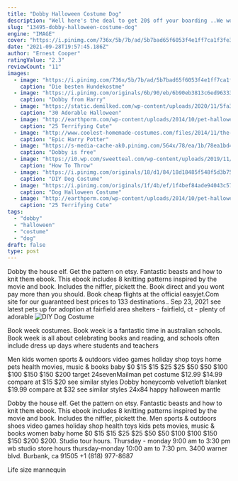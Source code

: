```yaml
---
title: "Dobby Halloween Costume Dog"
description: "Well here's the deal to get 20$ off your boarding ..We would love to see your pet in a halloween costume of course!!! you must present your pet in person so we can get pictures and of course post them!"
slug: "13495-dobby-halloween-costume-dog"
engine: "IMAGE"
cover: "https://i.pinimg.com/736x/5b/7b/ad/5b7bad65f6053f4e1ff7ca1f3fe3fab4.jpg"
date: "2021-09-28T19:57:45.186Z"
author: "Ernest Cooper"
ratingValue: "2.3"
reviewCount: "11"
images:
  - image: "https://i.pinimg.com/736x/5b/7b/ad/5b7bad65f6053f4e1ff7ca1f3fe3fab4.jpg"
    caption: "Die besten Hundekostme"
  - image: "https://i.pinimg.com/originals/6b/90/eb/6b90eb3813c6ed96333ae9497a84a05f.jpg"
    caption: "Dobby from Harry"
  - image: "https://static.demilked.com/wp-content/uploads/2020/11/5fa3cbd0568c4-best-halloween-pet-costume-ideas-4-5f9fbe0035984__700.jpg"
    caption: "30 Adorable Halloween"
  - image: "http://earthporm.com/wp-content/uploads/2014/10/pet-halloween-costume-361__605.jpg"
    caption: "25 Terrifying Cute"
  - image: "http://www.coolest-homemade-costumes.com/files/2014/11/the-most-epic-dobby-the-house-elf-costume-ever-129230-800x800.jpg"
    caption: "Epic Harry Potter"
  - image: "https://s-media-cache-ak0.pinimg.com/564x/78/ea/1b/78ea1bd4254789f814b2c1e61e187580.jpg"
    caption: "Dobby is free"
  - image: "https://i0.wp.com/sweetteal.com/wp-content/uploads/2019/11/EA20102E-C839-49BA-B604-FFB0BDB03729.jpg?resize=1050%2C1400&ssl=1"
    caption: "How To Throw"
  - image: "https://i.pinimg.com/originals/18/d1/84/18d18485f548f5d3b750daac8e7ae09a.jpg"
    caption: "DIY Dog Costume"
  - image: "https://i.pinimg.com/originals/1f/4b/ef/1f4bef84ade94043c57df4300c098846.jpg"
    caption: "Dog Halloween Costume"
  - image: "http://earthporm.com/wp-content/uploads/2014/10/pet-halloween-costume-66__605.jpg"
    caption: "25 Terrifying Cute"
tags:
  - "dobby"
  - "halloween"
  - "costume"
  - "dog"
draft: false
type: post
---
```


Dobby the house elf. Get the pattern on etsy. Fantastic beasts and how to knit them ebook. This ebook includes 8 knitting patterns inspired by the movie and book. Includes the niffler, pickett the. Book direct and you wont pay more than you should. Book cheap flights at the official easyjet.Com site for our guaranteed best prices to 133 destinations.. Sep 23, 2021 see latest pets up for adoption at fairfield area shelters - fairfield, ct - plenty of adorable
![DIY Dog Costume](https://i.pinimg.com/originals/18/d1/84/18d18485f548f5d3b750daac8e7ae09a.jpg "DIY Dog Costume")

Book week costumes. Book week is a fantastic time in australian schools. Book week is all about celebrating books and reading, and schools often include dress up days where students and teachers
<!--inArticleAds-->

<!--galleryOne-->

Men kids women sports & outdoors video games holiday shop toys home pets health movies, music & books baby $0  $15 $15  $25 $25  $50 $50  $100 $100  $150 $150  $200 target 24sevenMailman pet costume $12.99  $14.99 compare at $15  $20 see similar styles  Dobby honeycomb velvetloft blanket $19.99 compare at $32 see similar styles 24x84 happy halloween mantle
<!--inArticleAds-->

<!--galleryTwo-->

Dobby the house elf. Get the pattern on etsy. Fantastic beasts and how to knit them ebook. This ebook includes 8 knitting patterns inspired by the movie and book. Includes the niffler, pickett the. Men sports & outdoors shoes video games holiday shop health toys kids pets movies, music & books women baby home $0  $15 $15  $25 $25  $50 $50  $100 $100  $150 $150  $200 $200. Studio tour hours. Thursday - monday 9:00 am to 3:30 pm wb studio store hours thursday-monday 10:00 am to 7:30 pm. 3400 warner blvd. Burbank, ca 91505 +1 (818) 977-8687
<!--galleryThree-->

Life size mannequin